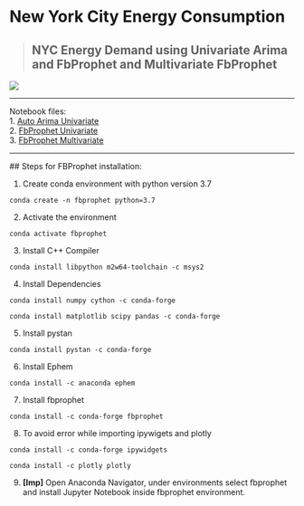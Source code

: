 # New York City Energy Consumption

>## NYC Energy Demand using Univariate Arima and FbProphet and Multivariate FbProphet
<img src="../Images/../NYC%20Energy%20Consumption/Images/NYC_Energy_Demand.png"/>

<hr>
Notebook files:<br>
1. <a href="../Notebooks/1. Auto Arima Univariate.ipynb">Auto Arima Univariate</a><br>
2. <a href="../Notebooks/1. FbProphet  Univariate.ipynb">FbProphet Univariate</a><br>
3. <a href="../Notebooks/1. FbProphet  Multivariate.ipynb">FbProphet Multivariate</a><br>
<hr>
## Steps for FBProphet installation:

1. Create conda environment with python version 3.7
```
conda create -n fbprophet python=3.7
```
2. Activate the environment
```
conda activate fbprophet
```
3. Install C++ Compiler
```
conda install libpython m2w64-toolchain -c msys2
```
4. Install Dependencies
```
conda install numpy cython -c conda-forge
```
```
conda install matplotlib scipy pandas -c conda-forge
```
5. Install pystan
```
conda install pystan -c conda-forge
```
6. Install Ephem
```
conda install -c anaconda ephem
```
7. Install fbprophet
```
conda install -c conda-forge fbprophet
```
8. To avoid error while importing ipywigets and plotly
```
conda install -c conda-forge ipywidgets
```
```
conda install -c plotly plotly
```
9. **[Imp]**  Open Anaconda Navigator, under environments select fbprophet and install Jupyter Notebook inside fbprophet environment.